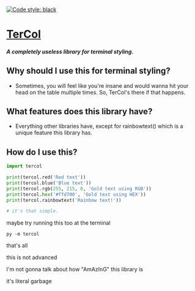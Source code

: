 [![Code style: black](https://img.shields.io/badge/code%20style-black-000000.svg)](https://github.com/psf/black)

# **[TerCol](https://pypi.org/project/tercol/)**

#### _A completely useless library for terminal styling._

## **Why should I use this for terminal styling?**

- Sometimes, you will feel like you're insane and would wanna hit your head on the table multiple times. So, TerCol's there if that happens.

## **What features does this library have?**

- Everything other libraries have, except for rainbowtext() which is a unique feature this library has.

## **How do I use this?**

```python
import tercol

print(tercol.red('Red text'))
print(tercol.blue('Blue text'))
print(tercol.rgb(255, 215, 0, 'Gold text using RGB'))
print(tercol.hex('#ffd700', 'Gold text using HEX'))
print(tercol.rainbowtext('Rainbow text!'))

# it's that simple.
```

maybe try running this too at the terminal
```
py -m tercol
```

that's all

this is not advanced

I'm not gonna talk about how "AmAzInG" this library is

it's literal garbage
